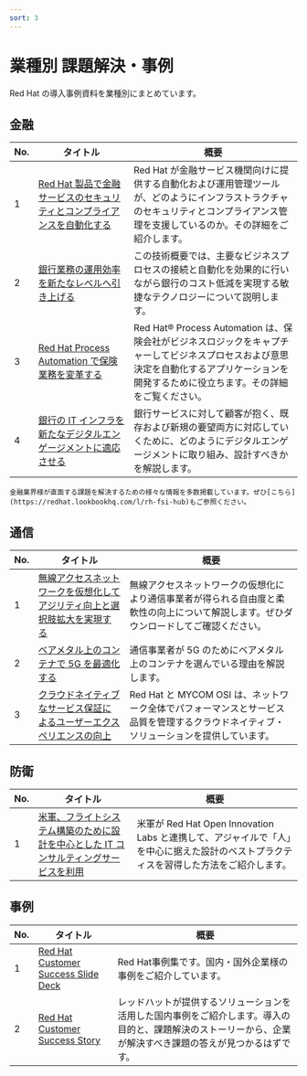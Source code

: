 ```yaml
---
sort: 3
---
```


# 業種別 課題解決・事例

Red Hat の導入事例資料を業種別にまとめています。

## 金融

| No.          | タイトル          | 概要 |
| --------------- | -------------- | ---- |
|1|[Red Hat 製品で金融サービスのセキュリティとコンプライアンスを自動化する](https://redhat-partner.highspot.com/items/5f6a4b63998ae46a2cc61649?lfrm=srp.9)|Red Hat が金融サービス機関向けに提供する自動化および運用管理ツールが、どのようにインフラストラクチャのセキュリティとコンプライアンス管理を支援しているのか。その詳細をご紹介します。|
|2|[銀行業務の運用効率を新たなレベルへ引き上げる](https://redhat-partner.highspot.com/items/5d8102e9429d7b2c5065e117?lfrm=srp.11)|この技術概要では、主要なビジネスプロセスの接続と自動化を効果的に行いながら銀行のコスト低減を実現する敏捷なテクノロジーについて説明します。|
|3|[Red Hat Process Automation で保険業務を変革する](https://redhat-partner.highspot.com/items/5e418d3e429d7b1d77235380?lfrm=srp.17)|Red Hat® Process Automation は、保険会社がビジネスロジックをキャプチャーしてビジネスプロセスおよび意思決定を自動化するアプリケーションを開発するために役立ちます。その詳細をご覧ください。|
|4|[銀行の IT インフラを新たなデジタルエンゲージメントに適応させる](https://redhat-partner.highspot.com/items/5d8cf5b5429d7b4358373d54?lfrm=srp.41)|銀行サービスに対して顧客が抱く、既存および新規の要望両方に対応していくために、どのようにデジタルエンゲージメントに取り組み、設計すべきかを解説します。|

```note
金融業界様が直面する課題を解決するための様々な情報を多数掲載しています。ぜひ[こちら](https://redhat.lookbookhq.com/l/rh-fsi-hub)もご参照ください。
```

## 通信

| No.          | タイトル          | 概要 |
| --------------- | -------------- | ---- |
|1|[無線アクセスネットワークを仮想化してアジリティ向上と選択肢拡大を実現する](https://redhat-partner.highspot.com/items/60351cb960e9cc5a23a218cd?lfrm=srp.48#1)|無線アクセスネットワークの仮想化により通信事業者が得られる自由度と柔軟性の向上について解説します。ぜひダウンロードしてご確認ください。|
|2|[ベアメタル上のコンテナで 5G を最適化する](https://redhat-partner.highspot.com/items/60302ed6659e931d719b7dc1?lfrm=srp.9#1)|通信事業者が 5G のためにベアメタル上のコンテナを選んでいる理由を解説します。|
|3|[クラウドネイティブなサービス保証によるユーザーエクスペリエンスの向上](https://redhat-partner.highspot.com/items/601c0d5d60e9cc4d60aa892e?lfrm=srp.50#1)|Red Hat と MYCOM OSI は、ネットワーク全体でパフォーマンスとサービス品質を管理するクラウドネイティブ・ソリューションを提供しています。|

## 防衛

| No.          | タイトル          | 概要 |
| --------------- | -------------- | ---- |
|1|[米軍、フライトシステム構築のために設計を中心とした IT コンサルティングサービスを利用](https://redhat-partner.highspot.com/items/602d5750998ae44476dd5a90?lfrm=srp.44)|米軍が Red Hat Open Innovation Labs と連携して、アジャイルで「人」を中心に据えた設計のベストプラクティスを習得した方法をご紹介します。|

## 事例

| No.          | タイトル          | 概要 |
| --------------- | -------------- | ---- |
|1|[Red Hat Customer Success Slide Deck](https://redhat-partner.highspot.com/items/5d30a672429d7b21715b76f1?lfrm=srp.0#1)|Red Hat事例集です。国内・国外企業様の事例をご紹介しています。|
|2|[Red Hat Customer Success Story](https://www.redhat.com/ja/explore/customer-success-story)|レッドハットが提供するソリューションを活用した国内事例をご紹介します。導入の目的と、課題解決のストーリーから、企業が解決すべき課題の答えが見つかるはずです。|